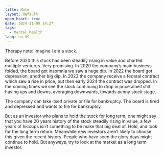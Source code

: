 ```yaml
---
title: Note
layout: default
open_heart: true
date: 2024-11-09 14:27
tags: 
  - Mental health
lang: en-US
---
```


Therapy note: Imagine I am a stock.

Before 2020 this stock has been steadily rising in value and charted multiple ventures. Very promising. In 2020 the company’s main business folded, the board got insomnia we saw a huge dip. In 2022 the board got depression, another big dip. In 2023 the company receive a federal contract which saw a rise in price, but then early 2024 the contract was dropped. In the coming times we see the stock continuing to drop in price albeit still having ups and downs, averaging downwards, towards penny stock stage.

The company can take itself private or file for bankruptcy. The board is tired and depressed and wants to file for bankruptcy.

But as an investor who plans to hold the stock for long term, one might say that you have 20 years history of the stock steadily rising in value, a few years of hiccups isn’t something to be make that big deal of. Hold, and look for the long term return. Meanwhile new investors aren’t likely to choose this given the recent history. People who have seen the glory days might continue to hold. But anyways, try to look at the market as a long term investor. 

